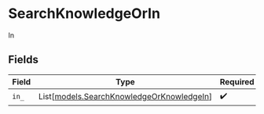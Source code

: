 # SearchKnowledgeOrIn

In


## Fields

| Field                                                                                  | Type                                                                                   | Required                                                                               | Description                                                                            |
| -------------------------------------------------------------------------------------- | -------------------------------------------------------------------------------------- | -------------------------------------------------------------------------------------- | -------------------------------------------------------------------------------------- |
| `in_`                                                                                  | List[[models.SearchKnowledgeOrKnowledgeIn](../models/searchknowledgeorknowledgein.md)] | :heavy_check_mark:                                                                     | N/A                                                                                    |